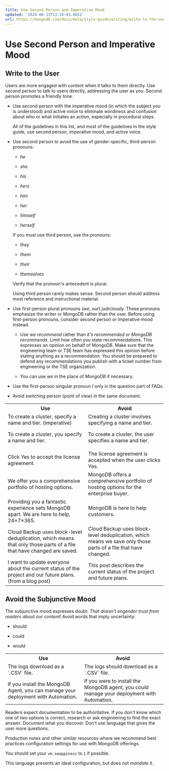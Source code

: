 ```yaml
---
title: Use Second Person and Imperative Mood
updated: '2024-08-13T13:16:43.865Z'
url: https://mongodb.com/docs/meta/style-guide/writing/write-to-the-user/
---
```


# Use Second Person and Imperative Mood

## Write to the User

Users are more engaged with content when it talks to them directly. Use *second person* to talk to users directly, addressing the user as *you*. Second person promotes a friendly tone.

- Use second person with the imperative mood (in which the subject *you* is understood) and active voice to eliminate wordiness and confusion about who or what initiates an action, especially in procedural steps.

  All of the guidelines in this list, and most of the guidelines in the style guide, use second person, imperative mood, and active voice.

- Use second person to avoid the use of gender-specific, third-person pronouns:

  - *he*

  - *she*

  - *his*

  - *hers*

  - *him*

  - *her*

  - *himself*

  - *herself*

  If you must use third person, use the pronouns:

  - *they*

  - *them*

  - *their*

  - *themselves*

  Verify that the pronoun's antecedent is plural.

  Using third person rarely makes sense. Second person should address most reference and instructional material.

- Use first-person plural pronouns (*we*, *our*) judiciously. These pronouns emphasize the writer or MongoDB rather than the user. Before using first-person pronouns, consider second person or imperative mood instead.

  - Use *we recommend* rather than *it's recommended* or *MongoDB recommends*. Limit how often you state recommendations. This expresses an opinion on behalf of MongoDB. Make sure that the engineering team or TSE team has expressed this opinion before stating anything as a recommendation. You should be prepared to defend any recommendations you publish with a ticket number from engineering or the TSE organization.

  - You can use *we* in the place of *MongoDB* if necessary.

- Use the first-person singular pronoun *I* only in the question part of FAQs.

- Avoid switching person (point of view) in the same document.

<table>
<tr>
<th id="Use">
Use

</th>
<th id="Avoid">
Avoid

</th>
</tr>
<tr>
<td headers="Use">
To create a cluster, specify a name and tier. (imperative)

To create a cluster, you specify a name and tier.

</td>
<td headers="Avoid">
Creating a cluster involves specifying a name and tier.

To create a cluster, the user specifies a name and tier.

</td>
</tr>
<tr>
<td headers="Use">
Click Yes to accept the license agreement.

</td>
<td headers="Avoid">
The license agreement is accepted when the user clicks Yes.

</td>
</tr>
<tr>
<td headers="Use">
We offer you a comprehensive portfolio of hosting options.

</td>
<td headers="Avoid">
MongoDB offers a comprehensive portfolio of hosting options for the enterprise buyer.

</td>
</tr>
<tr>
<td headers="Use">
Providing you a fantastic experience sets MongoDB apart. We are here to help, 24×7×365.

</td>
<td headers="Avoid">
MongoDB is here to help customers.

</td>
</tr>
<tr>
<td headers="Use">
Cloud Backup uses block-level deduplication, which means that only those parts of a file that have changed are saved.

</td>
<td headers="Avoid">
Cloud Backup uses block-level deduplication, which means we save only those parts of a file that have changed.

</td>
</tr>
<tr>
<td headers="Use">
I want to update everyone about the current status of the project and our future plans. (from a blog post)

</td>
<td headers="Avoid">
This post describes the current status of the project and future plans.

</td>
</tr>
</table>

## Avoid the Subjunctive Mood

The subjunctive mood expresses doubt. *That doesn’t engender trust from readers about our content!* Avoid words that imply uncertainty:

- should

- could

- would

<table>
<tr>
<th id="Use">
Use

</th>
<th id="Avoid">
Avoid

</th>
</tr>
<tr>
<td headers="Use">
The logs download as a `.CSV` file.

</td>
<td headers="Avoid">
The logs should download as a `.CSV` file.

</td>
</tr>
<tr>
<td headers="Use">
If you install the MongoDB Agent, you can manage your deployment with Automation.

</td>
<td headers="Avoid">
If you were to install the MongoDB agent, you could manage your deployment with Automation.

</td>
</tr>
</table>Readers expect documentation to be authoritative. If you don't know which one of two options is correct, research or ask engineering to find the exact answer. Document what you discover. Don't use language that gives the user more questions.

Production notes and other similar resources where we recommend best practices configuration settings for use with MongoDB offerings.

You should set your `vm.swappiness` to `1` if possible.

This language presents an ideal configuration, but does not *mandate* it.